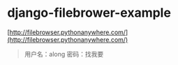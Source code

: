 # django-filebrower-example
[http://filebrowser.pythonanywhere.com/](http://filebrowser.pythonanywhere.com/)

> 用户名：along
> 密码：找我要